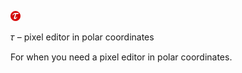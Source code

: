 ![Tau logo](tau-mini.png?raw=true "Tau logo")

𝜏 – pixel editor in polar coordinates

For when you need a pixel editor in polar coordinates.
